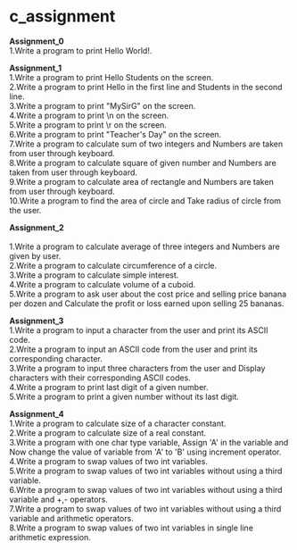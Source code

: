 # c_assignment

<b> Assignment_0 </b>
<br>
1.Write a program to print Hello World!.<br>

<b> Assignment_1 </b>
<br>
1.Write a program to print Hello Students on the screen.<br>
2.Write a program to print Hello in the first line and Students in the second line.<br>
3.Write a program to print "MySirG" on the screen.<br>
4.Write a program to print \n on the screen.<br>
5.Write a program to print \r on the screen.<br>
6.Write a program to print "Teacher's Day" on the screen.<br>
7.Write a program to calculate sum of two integers and Numbers are taken from user through keyboard.<br>
8.Write a program to calculate square of given number and Numbers are taken from user through keyboard.<br>
9.Write a program to calculate area of rectangle and Numbers are taken from user through keyboard.<br>
10.Write a program to find the area of circle and Take radius of circle from the user.<br>

<b> Assignment_2 </b>   
<br>
1.Write a program to calculate average of three integers and Numbers are given by user.<br>
2.Write a program to calculate circumference of a circle.<br>
3.Write a program to calculate simple interest.<br>
4.Write a program to calculate volume of a cuboid.<br>
5.Write a program to ask user about the cost price and selling price banana per dozen and Calculate the profit or loss earned upon selling 25 bananas.<br>

<b> Assignment_3 </b>
<br>
1.Write a program to input a character from the user and print its ASCII code.<br>
2.Write a program to input an ASCII code from the user and print its corresponding character.<br>
3.Write a program to input three characters from the user and Display characters with their corresponding ASCII codes.<br>
4.Write a program to print last digit of a given number.<br>
5.Write a program to print a given number without its last digit.<br>

<b> Assignment_4 </b>
<br>
1.Write a program to calculate size of a character constant.<br>
2.Write a program to calculate size of a real constant.<br>
3.Write a program with one char type variable, Assign 'A' in the variable and Now change the value of variable from 'A' to 'B' using increment operator.<br>
4.Write a program to swap values of two int variables.<br>
5.Write a program to swap values of two int variables without using a third variable.<br>
6.Write a program to swap values of two int variables without using a third variable and +,- operators.<br>
7.Write a program to swap values of two int variables without using a third variable and arithmetic operators.<br>
8.Write a program to swap values of two int variables in single line arithmetic expression.<br>
